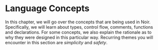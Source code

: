 # Language Concepts

In this chapter, we will go over the concepts that are being used in Noir. Specifically, we will learn about types, control flow, comments, functions and declarations.
For some concepts, we also explain the rationale as to why they were designed in this particular way. Recurring themes you will encounter in this section are _simplicity_ and _safety_. 